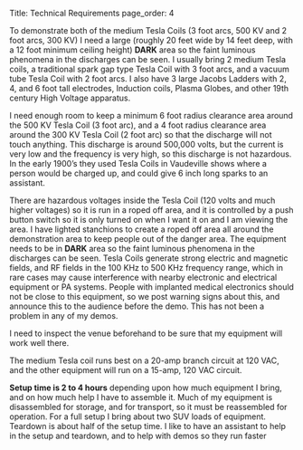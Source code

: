 Title: Technical Requirements
page_order: 4


To demonstrate both of the medium Tesla Coils (3 foot arcs, 500 KV and 2 foot arcs, 300 KV)  I need a large 
(roughly 20 feet wide by 14 feet deep, with a 12 foot minimum ceiling height) **DARK** area so the faint luminous phenomena 
in the discharges can be seen. I usually bring 2 medium Tesla coils, a traditional spark gap type Tesla Coil with 3 
foot arcs, and a vacuum tube Tesla Coil with 2 foot arcs. I also have 3 large Jacobs Ladders with 2, 4, and 6 foot tall 
electrodes, Induction coils, Plasma Globes, and other 19th century High Voltage apparatus.

I need enough room to keep a minimum 6 foot radius clearance area around the 500 KV Tesla Coil (3 foot arc), and a 4 
foot radius clearance area around the 300 KV Tesla Coil (2 foot arc) so that the discharge will not touch anything. 
This discharge is around 500,000 volts, but the current is very low and the frequency is very high, so this discharge 
is not hazardous. In the early 1900’s they used Tesla Coils in Vaudeville shows where a person would be charged up, 
and could give 6 inch long sparks to an assistant.

There are hazardous voltages inside the Tesla Coil (120 volts and much higher voltages) so it is run in a roped off 
area, and it is controlled by a push button switch so it is only turned on when I want it on and I am viewing the area. 
I have lighted stanchions to create a roped off area all around the demonstration area to keep people out of the danger 
area. The equipment needs to be in **DARK** area so the faint luminous phenomena in the discharges can be seen.
Tesla Coils generate strong electric and magnetic fields, and RF fields in the 100 KHz to 500 KHz frequency range, 
which in rare cases may cause interference with nearby electronic and electrical equipment or PA systems.  People with 
implanted medical electronics should not be close to this equipment, so we post warning signs about this, and announce 
this to the audience before the demo. This has not been a problem in any of my demos. 

I need to inspect the venue beforehand to be sure that my equipment will work well there.

The medium Tesla coil runs best on a 20-amp branch circuit at 120 VAC, and the other equipment will run on a 15-amp, 
120 VAC circuit.

**Setup time is 2 to 4 hours** depending upon how much equipment I bring, and on how much help I have to assemble it. Much 
of my equipment is disassembled for storage, and for transport, so it must be reassembled for operation. For a full 
setup I bring about two SUV loads of equipment. Teardown is about half of the setup time. I like to have an assistant 
to help in the setup and teardown, and to help with demos so they run faster